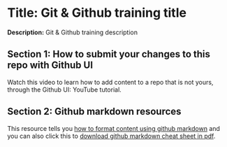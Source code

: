 # Title: Git & Github training title
**Description:** Git & Github training description

## Section 1: How to submit your changes to this repo with Github UI
Watch this video to learn how to add content to a repo that is not yours, through the Github UI: YouTube tutorial.

## Section 2: Github markdown resources
This resource tells you [how to format content using github markdown](https://gist.github.com/cuonggt/9b7d08a597b167299f0d) and you can also click this to [download github markdown cheat sheet in pdf](https://ifycode.github.io/git-github-training/markdown-cheatsheet.pdf).
